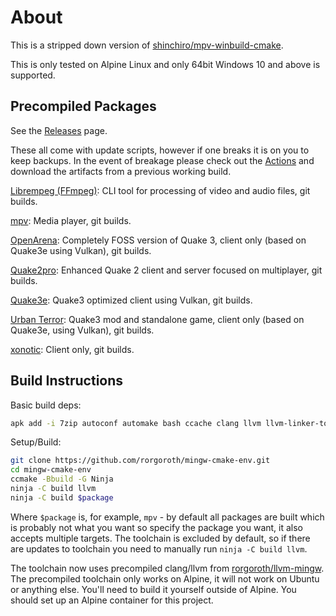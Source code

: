 # About

This is a stripped down version of [shinchiro/mpv-winbuild-cmake](https://github.com/shinchiro/mpv-winbuild-cmake).

This is only tested on Alpine Linux and only 64bit Windows 10 and above is supported.

## Precompiled Packages

See the [Releases](https://github.com/rorgoroth/mingw-cmake-env/releases) page.

These all come with update scripts, however if one breaks it is on you to keep backups. In the event of breakage please check out the [Actions](https://github.com/rorgoroth/mingw-cmake-env/actions) and download the artifacts from a previous working build.

[Librempeg (FFmpeg)](https://github.com/librempeg/librempeg): CLI tool for processing of video and audio files, git builds.

[mpv](https://github.com/mpv-player/mpv): Media player, git builds.

[OpenArena](https://github.com/rorgoroth/Quake3e-OpenArena): Completely FOSS version of Quake 3, client only (based on Quake3e using Vulkan), git builds.

[Quake2pro](https://github.com/skullernet/q2pro): Enhanced Quake 2 client and server focused on multiplayer, git builds.

[Quake3e](https://github.com/ec-/Quake3e): Quake3 optimized client using Vulkan, git builds.

[Urban Terror](https://github.com/omg-urt/urbanterror-slim): Quake3 mod and standalone game, client only (based on Quake3e, using Vulkan), git builds.

[xonotic](https://github.com/rorgoroth/darkplaces-mingw-w64): Client only, git builds.

## Build Instructions

Basic build deps:

```bash
apk add -i 7zip autoconf automake bash ccache clang llvm llvm-linker-tools lld cmake coreutils diffutils g++ gawk gcc gettext-dev git libtool make meson musl-dev nasm patch pkgconf po4a py3-mako samurai texinfo util-linux-misc yasm
```

Setup/Build:

```bash
git clone https://github.com/rorgoroth/mingw-cmake-env.git
cd mingw-cmake-env
ccmake -Bbuild -G Ninja
ninja -C build llvm
ninja -C build $package
```

Where `$package` is, for example, `mpv` -  by default all packages are built which is probably not what you want so specify the package you want, it also accepts multiple targets. The toolchain is excluded by default, so if there are updates to toolchain you need to manually run `ninja -C build llvm`.

The toolchain now uses precompiled clang/llvm from [rorgoroth/llvm-mingw](https://github.com/rorgoroth/llvm-mingw). The precompiled toolchain only works on Alpine, it will not work on Ubuntu or anything else. You'll need to build it yourself outside of Alpine. You should set up an Alpine container for this project.
